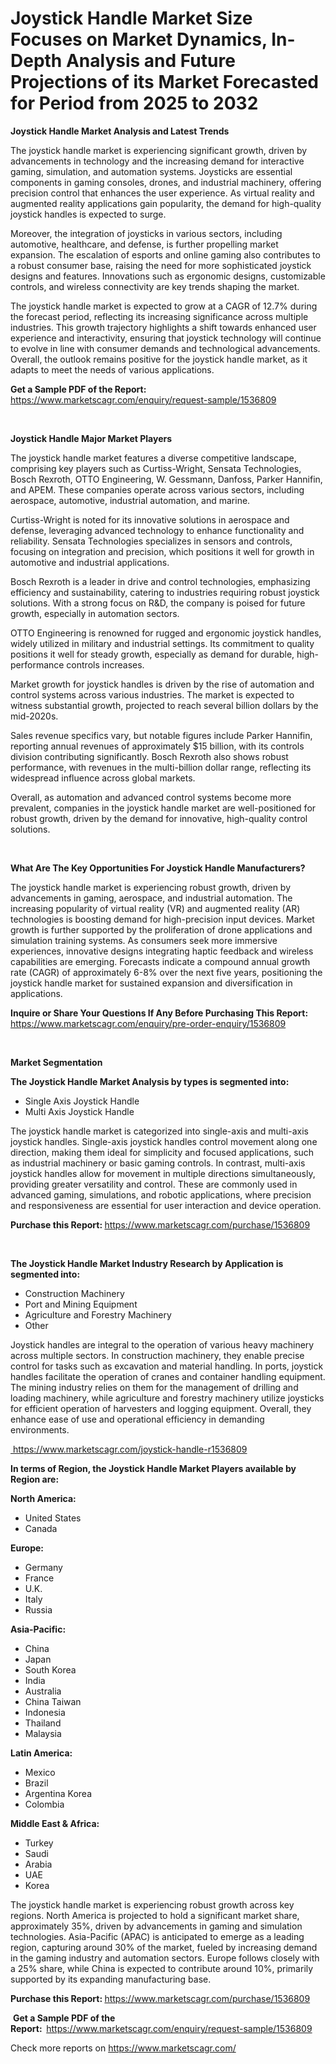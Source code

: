 <p><h1>Joystick Handle Market Size Focuses on Market Dynamics, In-Depth Analysis and Future Projections of its Market Forecasted for Period from 2025 to 2032</h1></p><p><strong>Joystick Handle Market Analysis and Latest Trends</strong></p>
<p><p>The joystick handle market is experiencing significant growth, driven by advancements in technology and the increasing demand for interactive gaming, simulation, and automation systems. Joysticks are essential components in gaming consoles, drones, and industrial machinery, offering precision control that enhances the user experience. As virtual reality and augmented reality applications gain popularity, the demand for high-quality joystick handles is expected to surge.</p><p>Moreover, the integration of joysticks in various sectors, including automotive, healthcare, and defense, is further propelling market expansion. The escalation of esports and online gaming also contributes to a robust consumer base, raising the need for more sophisticated joystick designs and features. Innovations such as ergonomic designs, customizable controls, and wireless connectivity are key trends shaping the market. </p><p>The joystick handle market is expected to grow at a CAGR of 12.7% during the forecast period, reflecting its increasing significance across multiple industries. This growth trajectory highlights a shift towards enhanced user experience and interactivity, ensuring that joystick technology will continue to evolve in line with consumer demands and technological advancements. Overall, the outlook remains positive for the joystick handle market, as it adapts to meet the needs of various applications.</p></p>
<p><strong>Get a Sample PDF of the Report:&nbsp;</strong> <a href="https://www.marketscagr.com/enquiry/request-sample/1536809?utm_campaign=3018&utm_medium=2&utm_source=Github&utm_content=ia&utm_term=11042025&utm_id=joystick-handle">https://www.marketscagr.com/enquiry/request-sample/1536809</a></p>
<p>&nbsp;</p>
<p><strong>Joystick Handle Major Market Players</strong></p>
<p><p>The joystick handle market features a diverse competitive landscape, comprising key players such as Curtiss-Wright, Sensata Technologies, Bosch Rexroth, OTTO Engineering, W. Gessmann, Danfoss, Parker Hannifin, and APEM. These companies operate across various sectors, including aerospace, automotive, industrial automation, and marine.</p><p>Curtiss-Wright is noted for its innovative solutions in aerospace and defense, leveraging advanced technology to enhance functionality and reliability. Sensata Technologies specializes in sensors and controls, focusing on integration and precision, which positions it well for growth in automotive and industrial applications.</p><p>Bosch Rexroth is a leader in drive and control technologies, emphasizing efficiency and sustainability, catering to industries requiring robust joystick solutions. With a strong focus on R&D, the company is poised for future growth, especially in automation sectors.</p><p>OTTO Engineering is renowned for rugged and ergonomic joystick handles, widely utilized in military and industrial settings. Its commitment to quality positions it well for steady growth, especially as demand for durable, high-performance controls increases.</p><p>Market growth for joystick handles is driven by the rise of automation and control systems across various industries. The market is expected to witness substantial growth, projected to reach several billion dollars by the mid-2020s.</p><p>Sales revenue specifics vary, but notable figures include Parker Hannifin, reporting annual revenues of approximately $15 billion, with its controls division contributing significantly. Bosch Rexroth also shows robust performance, with revenues in the multi-billion dollar range, reflecting its widespread influence across global markets.</p><p>Overall, as automation and advanced control systems become more prevalent, companies in the joystick handle market are well-positioned for robust growth, driven by the demand for innovative, high-quality control solutions.</p></p>
<p>&nbsp;</p>
<p><strong>What Are The Key Opportunities For Joystick Handle Manufacturers?</strong></p>
<p><p>The joystick handle market is experiencing robust growth, driven by advancements in gaming, aerospace, and industrial automation. The increasing popularity of virtual reality (VR) and augmented reality (AR) technologies is boosting demand for high-precision input devices. Market growth is further supported by the proliferation of drone applications and simulation training systems. As consumers seek more immersive experiences, innovative designs integrating haptic feedback and wireless capabilities are emerging. Forecasts indicate a compound annual growth rate (CAGR) of approximately 6-8% over the next five years, positioning the joystick handle market for sustained expansion and diversification in applications.</p></p>
<p><strong>Inquire or Share Your Questions If Any Before Purchasing This Report:</strong> <a href="https://www.marketscagr.com/enquiry/pre-order-enquiry/1536809?utm_campaign=3018&utm_medium=2&utm_source=Github&utm_content=ia&utm_term=11042025&utm_id=joystick-handle">https://www.marketscagr.com/enquiry/pre-order-enquiry/1536809</a></p>
<p>&nbsp;</p>
<p><strong>Market Segmentation</strong></p>
<p><strong>The Joystick Handle Market Analysis by types is segmented into:</strong></p>
<p><ul><li>Single Axis Joystick Handle</li><li>Multi Axis Joystick Handle</li></ul></p>
<p><p>The joystick handle market is categorized into single-axis and multi-axis joystick handles. Single-axis joystick handles control movement along one direction, making them ideal for simplicity and focused applications, such as industrial machinery or basic gaming controls. In contrast, multi-axis joystick handles allow for movement in multiple directions simultaneously, providing greater versatility and control. These are commonly used in advanced gaming, simulations, and robotic applications, where precision and responsiveness are essential for user interaction and device operation.</p></p>
<p><strong>Purchase this Report:&nbsp;</strong><a href="https://www.marketscagr.com/purchase/1536809?utm_campaign=3018&utm_medium=2&utm_source=Github&utm_content=ia&utm_term=11042025&utm_id=joystick-handle">https://www.marketscagr.com/purchase/1536809</a></p>
<p>&nbsp;</p>
<p><strong>The Joystick Handle Market Industry Research by Application is segmented into:</strong></p>
<p><ul><li>Construction Machinery</li><li>Port and Mining Equipment</li><li>Agriculture and Forestry Machinery</li><li>Other</li></ul></p>
<p><p>Joystick handles are integral to the operation of various heavy machinery across multiple sectors. In construction machinery, they enable precise control for tasks such as excavation and material handling. In ports, joystick handles facilitate the operation of cranes and container handling equipment. The mining industry relies on them for the management of drilling and loading machinery, while agriculture and forestry machinery utilize joysticks for efficient operation of harvesters and logging equipment. Overall, they enhance ease of use and operational efficiency in demanding environments.</p></p>
<p><a href="https://www.marketscagr.com/joystick-handle-r1536809?utm_campaign=3018&utm_medium=2&utm_source=Github&utm_content=ia&utm_term=11042025&utm_id=joystick-handle">&nbsp;https://www.marketscagr.com/joystick-handle-r1536809</a></p>
<p><strong>In terms of Region, the Joystick Handle Market Players available by Region are:</strong></p>
<p>
    <p> <strong> North America: </strong>
        <ul>
            <li>United States</li>
            <li>Canada</li>
        </ul>
        </p> 
    <p> <strong> Europe: </strong>
        <ul>
            <li>Germany</li>
            <li>France</li>
            <li>U.K.</li>
            <li>Italy</li>
            <li>Russia</li>
        </ul>
        </p> 
    <p> <strong> Asia-Pacific: </strong>
        <ul>
            <li>China</li>
            <li>Japan</li>
            <li>South Korea</li>
            <li>India</li>
            <li>Australia</li>
            <li>China Taiwan</li>
            <li>Indonesia</li>
            <li>Thailand</li>
            <li>Malaysia</li>
        </ul>
        </p> 
    <p> <strong> Latin America: </strong>
        <ul>
            <li>Mexico</li>
            <li>Brazil</li>
            <li>Argentina Korea</li>
            <li>Colombia</li>
        </ul>
        </p> 
    <p> <strong> Middle East & Africa: </strong>
        <ul>
            <li>Turkey</li>
            <li>Saudi</li>
            <li>Arabia</li>
            <li>UAE</li>
            <li>Korea</li>
        </ul>
    </p>
    </p>
<p><p>The joystick handle market is experiencing robust growth across key regions. North America is projected to hold a significant market share, approximately 35%, driven by advancements in gaming and simulation technologies. Asia-Pacific (APAC) is anticipated to emerge as a leading region, capturing around 30% of the market, fueled by increasing demand in the gaming industry and automation sectors. Europe follows closely with a 25% share, while China is expected to contribute around 10%, primarily supported by its expanding manufacturing base.</p></p>
<p><strong>Purchase this Report: </strong><a href="https://www.marketscagr.com/purchase/1536809?utm_campaign=3018&utm_medium=2&utm_source=Github&utm_content=ia&utm_term=11042025&utm_id=joystick-handle">https://www.marketscagr.com/purchase/1536809</a></p>
<p>&nbsp;<strong>Get a Sample PDF of the Report:&nbsp;&nbsp;</strong><a href="https://www.marketscagr.com/enquiry/request-sample/1536809?utm_campaign=3018&utm_medium=2&utm_source=Github&utm_content=ia&utm_term=11042025&utm_id=joystick-handle">https://www.marketscagr.com/enquiry/request-sample/1536809</a></p>
<p><strong></strong></p>
<p>Check more reports on <a href="https://www.marketscagr.com/?utm_campaign=3018&utm_medium=2&utm_source=Github&utm_content=ia&utm_term=11042025&utm_id=joystick-handle">https://www.marketscagr.com/</a></p>